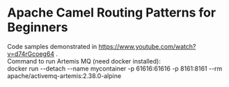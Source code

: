 # Apache Camel Routing Patterns for Beginners
Code samples demonstrated in https://www.youtube.com/watch?v=d74rGcoeg64 .<br>
Command to run Artemis MQ (need docker installed):<br>
docker run --detach --name mycontainer -p 61616:61616 -p 8161:8161 --rm apache/activemq-artemis:2.38.0-alpine
